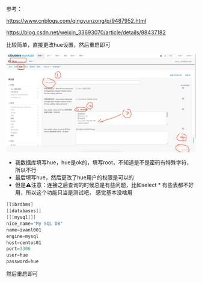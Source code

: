 参考：

https://www.cnblogs.com/qingyunzong/p/9487952.html

https://blog.csdn.net/weixin_33693070/article/details/88437182

比较简单，直接更改hue设置，然后重启即可

![image-20190802104208936](assets/image-20190802104208936.png)

* 我数据库填写hue，hue是ok的，填写root，不知道是不是密码有特殊字符，所以不行
* 最后填写hue，然后更改了hue用户的权限是可以的
* 但是⚠️注意：连接之后查询的时候总是有些问题，比如select * 有些表都不好用，所以这个功能只当是测试吧， 感觉基本没啥用

```java
[librdbms]
[[databases]]
[[[mysql]]]
nice_name="My SQL DB"
name=ivanl001
engine=mysql
host=centos01
port=3306
user=hue
password=hue
```



然后重启即可